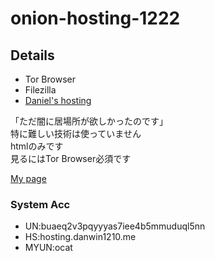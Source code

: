 # onion-hosting-1222

## Details

- Tor Browser
- Filezilla
- [Daniel's hosting](http://dhosting4okcs22v.onion/index.php)

「ただ闇に居場所が欲しかったのです」<br>
特に難しい技術は使っていません<br>
htmlのみです<br>
見るにはTor Browser必須です<br>

[My page](http://buaeq2v3pqyyyas7iee4b5mmuduql5nnajwy5rloofpyfwq265sksoad.onion/onion-hosting-1222/)

### System Acc

- UN:buaeq2v3pqyyyas7iee4b5mmuduql5nn
- HS:hosting.danwin1210.me
- MYUN:ocat